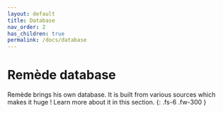 ```yaml
---
layout: default
title: Database
nav_order: 2
has_children: true
permalink: /docs/database
---
```


# Remède database

Remède brings his own database. It is built from various sources which makes it huge ! Learn more about it in this section.
{: .fs-6 .fw-300 }
